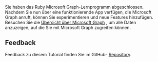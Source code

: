 <!-- markdownlint-disable MD002 MD041 -->

Sie haben das Ruby Microsoft Graph-Lernprogramm abgeschlossen. Nachdem Sie nun über eine funktionierende App verfügen, die Microsoft Graph anruft, können Sie experimentieren und neue Features hinzufügen. Besuchen Sie die [Übersicht über Microsoft Graph](/graph/overview) , um alle Daten anzuzeigen, auf die Sie mit Microsoft Graph zugreifen können.

## <a name="feedback"></a>Feedback

Feedback zu diesem Tutorial finden Sie im GitHub- [Repository](https://github.com/microsoftgraph/msgraph-training-rubyrailsapp).
